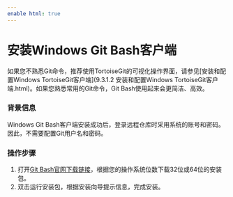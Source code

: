 ```yaml
---
enable html: true
---
```

# 安装Windows Git Bash客户端

如果您不熟悉Git命令，推荐使用TortoiseGit的可视化操作界面，请参见[安装和配置Windows TortoiseGit客户端](9.3.1.2 安装和配置Windows TortoiseGit客户端.html)。如果您熟悉常用的Git命令，Git Bash使用起来会更简洁、高效。

### 背景信息              
Windows Git Bash客户端安装成功后，登录远程仓库时采用系统的账号和密码。因此，不需要配置Git用户名和密码。

### 操作步骤
1. 打开[Git Bash官网下载链接](https://git-scm.com/download/win)，根据您的操作系统位数下载32位或64位的安装包。
2. 双击运行安装包，根据安装向导提示信息，完成安装。


